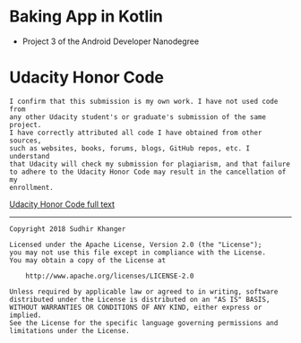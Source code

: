 # Baking App in Kotlin

* Project 3 of the Android Developer Nanodegree

# Udacity Honor Code

    I confirm that this submission is my own work. I have not used code from 
	any other Udacity student's or graduate's submission of the same project. 
	I have correctly attributed all code I have obtained from other sources, 
	such as websites, books, forums, blogs, GitHub repos, etc. I understand 
	that Udacity will check my submission for plagiarism, and that failure 
	to adhere to the Udacity Honor Code may result in the cancellation of my
	enrollment.

[Udacity Honor Code full text](https://udacity.zendesk.com/hc/en-us/articles/210667103-What-is-the-Udacity-Honor-Code-)

---

    Copyright 2018 Sudhir Khanger

    Licensed under the Apache License, Version 2.0 (the "License");
    you may not use this file except in compliance with the License.
    You may obtain a copy of the License at

        http://www.apache.org/licenses/LICENSE-2.0

    Unless required by applicable law or agreed to in writing, software
    distributed under the License is distributed on an "AS IS" BASIS,
    WITHOUT WARRANTIES OR CONDITIONS OF ANY KIND, either express or implied.
    See the License for the specific language governing permissions and
    limitations under the License.
